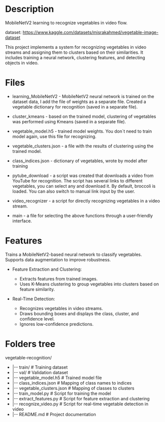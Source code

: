 # Description

MobileNetV2 learning to recognize vegetables in video flow.

dataset: https://www.kaggle.com/datasets/misrakahmed/vegetable-image-dataset 

This project implements a system for recognizing vegetables in video streams and assigning them to clusters based on their similarities. It includes training a neural network, clustering features, and detecting objects in video.

# Files

- learning_MobileNetV2 - MobileNetV2 neural network is trained on the dataset data, I add the file of weights as a separate file.
Created a vegetable dictionary for recognition (saved in a separate file).

- cluster_kmeans - based on the trained model, clustering of vegetables was performed using Kmeans (saved in a separate file).
  
- vegetable_model.h5 - trained model weights. You don`t need to train model again, use this file for recognizing.

- vegetable_clusters.json - a file with the results of clustering using the trained model.

- class_indices.json - dictionary of vegetables, wrote by model after training

- pytube_download - a script was created that downloads a video from YouTube for recognition. The script has several links to different vegetables, you can select any and download it. By default, broccoli is loaded. You can also switch to manual link input by the user.

- video_recognizer - a script for directly recognizing vegetables in a video stream.

- main - a file for selecting the above functions through a user-friendly interface.

# Features

Trains a MobileNetV2-based neural network to classify vegetables.
Supports data augmentation to improve robustness.

- Feature Extraction and Clustering:
  - Extracts features from trained images.
  - Uses K-Means clustering to group vegetables into clusters based on feature similarity.

- Real-Time Detection:
  - Recognizes vegetables in video streams.
  - Draws bounding boxes and displays the class, cluster, and confidence level.
  - Ignores low-confidence predictions.

# Folders tree
vegetable-recognition/
- |-- train/                 # Training dataset
- |-- val/                   # Validation dataset
- |-- vegetable_model.h5     # Trained model file
- |-- class_indices.json     # Mapping of class names to indices
- |-- vegetable_clusters.json # Mapping of classes to clusters
- |-- train_model.py         # Script for training the model
- |-- extract_features.py    # Script for feature extraction and clustering
- |-- recognize_video.py     # Script for real-time vegetable detection in video
- |-- README.md              # Project documentation

